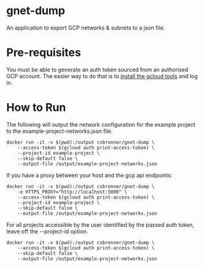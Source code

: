 # gnet-dump

An application to export GCP networks & subnets to a json file.

# Pre-requisites

You must be able to generate an auth token sourced from an authorised GCP account. The easier way to do that is to [install the gcloud tools](https://cloud.google.com/sdk/docs/quickstarts) and log in.

# How to Run

The following will output the network configuration for the example project to the example-project-networks.json file.

```
docker run -it -v $(pwd):/output csbronner/gnet-dump \
    --access-token $(gcloud auth print-access-token) \
    --project-id example-project \
    --skip-default false \
    --output-file /output/example-project-networks.json
```

If you have a proxy between your host and the gcp api endpoints:

```
docker run -it -v $(pwd):/output csbronner/gnet-dump \
    -e HTTPS_PROXY="http://localhost:5000" \
    --access-token $(gcloud auth print-access-token) \
    --project-id example-project \
    --skip-default false \
    --output-file /output/example-project-networks.json
```

For all projects accessible by the user identified by the passed auth token, leave off the --project-id option.

```
docker run -it -v $(pwd):/output csbronner/gnet-dump \
    --access-token $(gcloud auth print-access-token) \
    --skip-default false \
    --output-file /output/example-project-networks.json
```
